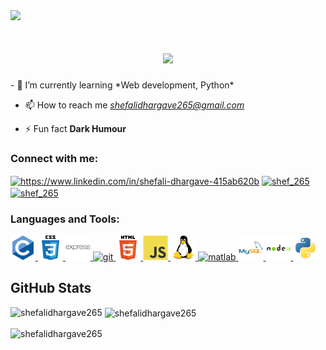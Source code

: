 <img src = "https://i.pinimg.com/originals/65/c4/f4/65c4f452571be1261e9c623f7da488ac.gif" width = 35px> 
<h1 align="center">
  <a href="https://git.io/typing-svg">
    <img src="https://readme-typing-svg.herokuapp.com/?lines=Hello,+There!+👋;This+is+Shefali+Dhargave...;Nice+to+meet+you!&center=true&size=25">
  </a>
</h1>
- 🌱 I’m currently learning *Web development, Python*

- 📫 How to reach me *shefalidhargave265@gmail.com*

- ⚡ Fun fact **Dark Humour**


<!--  <img align="right" alt="coding" width="400" src="https://user-images.githubusercontent.com/55389276/140866485-8fb1c876-9a8f-4d6a-98dc-08c4981eaf70.gif"> -->
<h3 align="left">Connect with me:</h3>
<p align="left">
<a href="https://linkedin.com/in/https://www.linkedin.com/in/shefali-dhargave-415ab620b" target="blank"><img align="center" src="https://raw.githubusercontent.com/rahuldkjain/github-profile-readme-generator/master/src/images/icons/Social/linked-in-alt.svg" alt="https://www.linkedin.com/in/shefali-dhargave-415ab620b" height="30" width="40" /></a>
<a href="https://www.codechef.com/users/shef_265" target="blank"><img align="center" src="https://cdn.jsdelivr.net/npm/simple-icons@3.1.0/icons/codechef.svg" alt="shef_265" height="30" width="40" /></a>
<a href="[https://www.codechef.com/users/shef_265](https://www.hackerrank.com/shefalidhargave1?hr_r=1)" target="blank"><img align="center" src="https://cdn.jsdelivr.net/npm/simple-icons@3.1.0/icons/codechef.svg" alt="shef_265" height="30" width="40" /></a>
</p>

<h3 align="left">Languages and Tools:</h3>
<p align="left"> <a href="https://www.cprogramming.com/" target="_blank" rel="noreferrer">
<img src="https://raw.githubusercontent.com/devicons/devicon/master/icons/c/c-original.svg" alt="c" width="40" height="40"/> </a>
<a href="https://www.w3schools.com/css/" target="_blank" rel="noreferrer"> <img src="https://raw.githubusercontent.com/devicons/devicon/master/icons/css3/css3-original-wordmark.svg" alt="css3" width="40" height="40"/> </a>
<a href="https://expressjs.com" target="_blank" rel="noreferrer"> <img src="https://raw.githubusercontent.com/devicons/devicon/master/icons/express/express-original-wordmark.svg" alt="express" width="40" height="40"/> </a>
<a href="https://git-scm.com/" target="_blank" rel="noreferrer"> <img src="https://www.vectorlogo.zone/logos/git-scm/git-scm-icon.svg" alt="git" width="40" height="40"/> </a>
<a href="https://www.w3.org/html/" target="_blank" rel="noreferrer"> <img src="https://raw.githubusercontent.com/devicons/devicon/master/icons/html5/html5-original-wordmark.svg" alt="html5" width="40" height="40"/> </a>
<a href="https://developer.mozilla.org/en-US/docs/Web/JavaScript" target="_blank" rel="noreferrer"> <img src="https://raw.githubusercontent.com/devicons/devicon/master/icons/javascript/javascript-original.svg" alt="javascript" width="40" height="40"/> </a>
<a href="https://www.linux.org/" target="_blank" rel="noreferrer"> <img src="https://raw.githubusercontent.com/devicons/devicon/master/icons/linux/linux-original.svg" alt="linux" width="40" height="40"/> </a>
<a href="https://www.mathworks.com/" target="_blank" rel="noreferrer"> <img src="https://upload.wikimedia.org/wikipedia/commons/2/21/Matlab_Logo.png" alt="matlab" width="40" height="40"/> </a>
<a href="https://www.mysql.com/" target="_blank" rel="noreferrer"> <img src="https://raw.githubusercontent.com/devicons/devicon/master/icons/mysql/mysql-original-wordmark.svg" alt="mysql" width="40" height="40"/> </a> 
<a href="https://nodejs.org" target="_blank" rel="noreferrer"> <img src="https://raw.githubusercontent.com/devicons/devicon/master/icons/nodejs/nodejs-original-wordmark.svg" alt="nodejs" width="40" height="40"/> </a> 
<a href="https://www.python.org" target="_blank" rel="noreferrer"> <img src="https://raw.githubusercontent.com/devicons/devicon/master/icons/python/python-original.svg" alt="python" width="40" height="40"/> </a> </p>
<h2>GitHub Stats</h2>
<p><img align="left" src="https://github-readme-stats.vercel.app/api/top-langs?username=shefalidhargave265&show_icons=true&locale=en&layout=compact" alt="shefalidhargave265" /></p>

<p>&nbsp;<img align="center" src="https://github-readme-stats.vercel.app/api?username=shefalidhargave265&show_icons=true&locale=en" alt="shefalidhargave265" /></p>



<p><img align="center" src="https://github-readme-streak-stats.herokuapp.com/?user=shefalidhargave265&" alt="shefalidhargave265" /></p>
